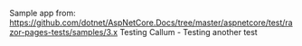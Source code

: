 Sample app from: https://github.com/dotnet/AspNetCore.Docs/tree/master/aspnetcore/test/razor-pages-tests/samples/3.x
Testing
Callum - Testing 
another test
